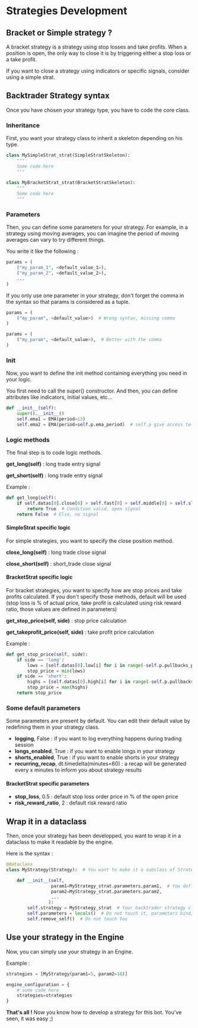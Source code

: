 # Strategies Development



## Bracket or Simple strategy ?

A bracket strategy is a strategy using stop losses and take profits. When a position is open, the only way to close it is by triggering either a stop loss or a take profit.

If you want to close a strategy using indicators or specific signals, consider using a simple strat. 



## Backtrader Strategy syntax

Once you have chosen your strategy type, you have to code the core class.



### Inheritance

First, you want your strategy class to inherit a skeleton depending on his type.

```python
class MySimpleStrat_strat(SimpleStratSkeleton):
    """
    Some code here
    """
    
class MyBracketStrat_strat(BracketStratSkeleton):
    """
    Some code here
    """
```



### Parameters

Then, you can define some parameters for your strategy. For example, in a strategy using moving averages, you can imagine the period of moving averages can vary to try different things.

You write it like the following :

```python
params = (
	("my_param_1", <default_value_1>),
    ("my_param_2", <default_value_2>),
    ...
)
```

If you only use one parameter in your strategy, don't forget the comma in the syntax so that params is considered as a tuple.

```python
params = (
	("my_param", <default_value>)  # Wrong syntax, missing comma
)

params = (
	("my_param", <default_value>),  # Better with the comma
)
```



### Init

Now, you want to define the init method containing everything you need in your logic.

You first need to call the super() constructor. And then, you can define attributes like indicators, initial values, etc...

```python
def __init__(self):
    super().__init__()
    self.ema1 = EMA(period=13)
    self.ema2 = EMA(period=self.p.ema_period)  # self.p give access to parameters you defined above
```



### Logic methods

The final step is to code logic methods.

**get_long(self)** : long trade entry signal

**get_short(self)** : long trade entry signal

Example :

```python
def get_long(self):
	if self.datas[0].close[0] > self.fast[0] > self.middle[0] > self.slow[0]:
    	return True  # Condition valid, open signal
    return False  # Else, no signal
```



#### SimpleStrat specific logic

For simple strategies, you want to specify the close position method.

**close_long(self)** : long trade close signal

**close_short(self)** : short_trade close signal



#### BracketStrat specific logic

For bracket strategies, you want to specify how are stop prices and take profits calculated. If you don't specify those methods, default will be used (stop loss is % of actual price, take profit is calculated using risk reward ratio, those values are defined in parameters)

**get_stop_price(self, side)** : stop price calculation

**get_takeprofit_price(self, side)** : take profit price calculation

Example : 

```python
def get_stop_price(self, side):
    if side == 'long':
        lows = [self.datas[0].low[i] for i in range(-self.p.pullbacks_period, 0)]
        stop_price = min(lows)
    if side == 'short':
        highs = [self.datas[0].high[i] for i in range(-self.p.pullbacks_period, 0)]
        stop_price = max(highs)
    return stop_price
```



### Some default parameters

Some parameters are present by default. You can edit their default value by redefining them in your strategy class. 

- **logging**, False : if you want to log everything happens during trading session
- **longs_enabled**, True : if you want to enable longs in your strategy
- **shorts_enabled**, True : if you want to enable shorts in your strategy
- **recurring_recap**, dt.timedelta(minutes=60) : a recap will be generated every x minutes to inform you about strategy results



#### BracketStrat specific parameters

* **stop_loss**, 0.5 : default stop loss order price in % of the open price
* **risk_reward_ratio**, 2 : default risk reward ratio



## Wrap it in a dataclass

Then, once your strategy has been developped, you want to wrap it in a dataclass to make it readable by the engine.

Here is the syntax : 

```python
@dataclass
class MyStrategy(Strategy):  # You want to make it a subclass of Strategy class

    def __init__(self, 
                 param1=MyStrategy_strat.parameters.param1,  # You define your parameters
                 param2=MyStrategy_strat.parameters.param2,
                 ...
                ):
        self.strategy = MyStrategy_strat  # Your backtrader strategy class
        self.parameters = locals()  # Do not touch it, parameters binding
        self.remove_self()  # Do not touch too

```



## Use your strategy in the Engine

Now, you can simply use your strategy in an Engine.

Example :

```python
strategies = [MyStrategy(param1=5, param2=10)]

engine_configuration = {
    # some code here
    strategies=strategies
}
```



**That's all !** Now you know how to develop a strategy for this bot. You've seen, it was easy ;)

